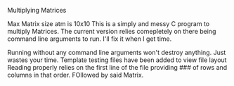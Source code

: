 Multiplying Matrices

Max Matrix size atm is 10x10
This is a simply and messy C program to multiply Matrices.
The current version relies comepletely on there being command line arguments to run.
I'll fix it when I get time.

Running without any command line arguments won't destroy anything. Just wastes your time.
Template testing files have been added to view file layout
Reading properly relies on the first line of the file providing ### of rows and columns in that order. FOllowed by said Matrix.